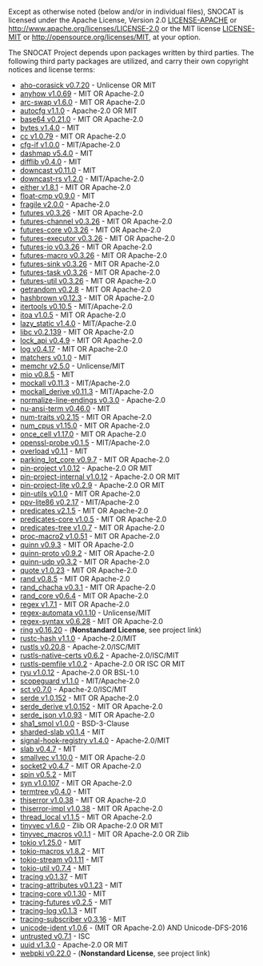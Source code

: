 Except as otherwise noted (below and/or in individual files), SNOCAT is
licensed under the Apache License, Version 2.0 [LICENSE-APACHE](LICENSE-APACHE) or
http://www.apache.org/licenses/LICENSE-2.0 or the MIT license
[LICENSE-MIT](LICENSE-MIT) or http://opensource.org/licenses/MIT, at your option.


The SNOCAT Project depends upon packages written by third parties.
The following third party packages are utilized, and carry
their own copyright notices and license terms:

* [aho-corasick v0.7.20](https://github.com/BurntSushi/aho-corasick) - Unlicense OR MIT
* [anyhow v1.0.69](https://github.com/dtolnay/anyhow) - MIT OR Apache-2.0
* [arc-swap v1.6.0](https://github.com/vorner/arc-swap) - MIT OR Apache-2.0
* [autocfg v1.1.0](https://github.com/cuviper/autocfg) - Apache-2.0 OR MIT
* [base64 v0.21.0](https://github.com/marshallpierce/rust-base64) - MIT OR Apache-2.0
* [bytes v1.4.0](https://github.com/tokio-rs/bytes) - MIT
* [cc v1.0.79](https://github.com/rust-lang/cc-rs) - MIT OR Apache-2.0
* [cfg-if v1.0.0](https://github.com/alexcrichton/cfg-if) - MIT/Apache-2.0
* [dashmap v5.4.0](https://github.com/xacrimon/dashmap) - MIT
* [difflib v0.4.0](https://github.com/DimaKudosh/difflib) - MIT
* [downcast v0.11.0](https://github.com/fkoep/downcast-rs) - MIT
* [downcast-rs v1.2.0](https://github.com/marcianx/downcast-rs) - MIT/Apache-2.0
* [either v1.8.1](https://github.com/bluss/either) - MIT OR Apache-2.0
* [float-cmp v0.9.0](https://github.com/mikedilger/float-cmp) - MIT
* [fragile v2.0.0](https://github.com/mitsuhiko/fragile) - Apache-2.0
* [futures v0.3.26](https://github.com/rust-lang/futures-rs) - MIT OR Apache-2.0
* [futures-channel v0.3.26](https://github.com/rust-lang/futures-rs) - MIT OR Apache-2.0
* [futures-core v0.3.26](https://github.com/rust-lang/futures-rs) - MIT OR Apache-2.0
* [futures-executor v0.3.26](https://github.com/rust-lang/futures-rs) - MIT OR Apache-2.0
* [futures-io v0.3.26](https://github.com/rust-lang/futures-rs) - MIT OR Apache-2.0
* [futures-macro v0.3.26](https://github.com/rust-lang/futures-rs) - MIT OR Apache-2.0
* [futures-sink v0.3.26](https://github.com/rust-lang/futures-rs) - MIT OR Apache-2.0
* [futures-task v0.3.26](https://github.com/rust-lang/futures-rs) - MIT OR Apache-2.0
* [futures-util v0.3.26](https://github.com/rust-lang/futures-rs) - MIT OR Apache-2.0
* [getrandom v0.2.8](https://github.com/rust-random/getrandom) - MIT OR Apache-2.0
* [hashbrown v0.12.3](https://github.com/rust-lang/hashbrown) - MIT OR Apache-2.0
* [itertools v0.10.5](https://github.com/rust-itertools/itertools) - MIT/Apache-2.0
* [itoa v1.0.5](https://github.com/dtolnay/itoa) - MIT OR Apache-2.0
* [lazy_static v1.4.0](https://github.com/rust-lang-nursery/lazy-static.rs) - MIT/Apache-2.0
* [libc v0.2.139](https://github.com/rust-lang/libc) - MIT OR Apache-2.0
* [lock_api v0.4.9](https://github.com/Amanieu/parking_lot) - MIT OR Apache-2.0
* [log v0.4.17](https://github.com/rust-lang/log) - MIT OR Apache-2.0
* [matchers v0.1.0](https://github.com/hawkw/matchers) - MIT
* [memchr v2.5.0](https://github.com/BurntSushi/memchr) - Unlicense/MIT
* [mio v0.8.5](https://github.com/tokio-rs/mio) - MIT
* [mockall v0.11.3](https://github.com/asomers/mockall) - MIT/Apache-2.0
* [mockall_derive v0.11.3](https://github.com/asomers/mockall) - MIT/Apache-2.0
* [normalize-line-endings v0.3.0](https://github.com/derekdreery/normalize-line-endings) - Apache-2.0
* [nu-ansi-term v0.46.0](https://github.com/nushell/nu-ansi-term) - MIT
* [num-traits v0.2.15](https://github.com/rust-num/num-traits) - MIT OR Apache-2.0
* [num_cpus v1.15.0](https://github.com/seanmonstar/num_cpus) - MIT OR Apache-2.0
* [once_cell v1.17.0](https://github.com/matklad/once_cell) - MIT OR Apache-2.0
* [openssl-probe v0.1.5](https://github.com/alexcrichton/openssl-probe) - MIT/Apache-2.0
* [overload v0.1.1](https://github.com/danaugrs/overload) - MIT
* [parking_lot_core v0.9.7](https://github.com/Amanieu/parking_lot) - MIT OR Apache-2.0
* [pin-project v1.0.12](https://github.com/taiki-e/pin-project) - Apache-2.0 OR MIT
* [pin-project-internal v1.0.12](https://github.com/taiki-e/pin-project) - Apache-2.0 OR MIT
* [pin-project-lite v0.2.9](https://github.com/taiki-e/pin-project-lite) - Apache-2.0 OR MIT
* [pin-utils v0.1.0](https://github.com/rust-lang-nursery/pin-utils) - MIT OR Apache-2.0
* [ppv-lite86 v0.2.17](https://github.com/cryptocorrosion/cryptocorrosion) - MIT/Apache-2.0
* [predicates v2.1.5](https://github.com/assert-rs/predicates-rs) - MIT OR Apache-2.0
* [predicates-core v1.0.5](https://github.com/assert-rs/predicates-rs/tree/master/crates/core) - MIT OR Apache-2.0
* [predicates-tree v1.0.7](https://github.com/assert-rs/predicates-rs/tree/master/crates/tree) - MIT OR Apache-2.0
* [proc-macro2 v1.0.51](https://github.com/dtolnay/proc-macro2) - MIT OR Apache-2.0
* [quinn v0.9.3](https://github.com/quinn-rs/quinn) - MIT OR Apache-2.0
* [quinn-proto v0.9.2](https://github.com/quinn-rs/quinn) - MIT OR Apache-2.0
* [quinn-udp v0.3.2](https://github.com/quinn-rs/quinn) - MIT OR Apache-2.0
* [quote v1.0.23](https://github.com/dtolnay/quote) - MIT OR Apache-2.0
* [rand v0.8.5](https://github.com/rust-random/rand) - MIT OR Apache-2.0
* [rand_chacha v0.3.1](https://github.com/rust-random/rand) - MIT OR Apache-2.0
* [rand_core v0.6.4](https://github.com/rust-random/rand) - MIT OR Apache-2.0
* [regex v1.7.1](https://github.com/rust-lang/regex) - MIT OR Apache-2.0
* [regex-automata v0.1.10](https://github.com/BurntSushi/regex-automata) - Unlicense/MIT
* [regex-syntax v0.6.28](https://github.com/rust-lang/regex) - MIT OR Apache-2.0
* [ring v0.16.20](https://github.com/briansmith/ring) - (**Nonstandard License**, see project link)
* [rustc-hash v1.1.0](https://github.com/rust-lang-nursery/rustc-hash) - Apache-2.0/MIT
* [rustls v0.20.8](https://github.com/rustls/rustls) - Apache-2.0/ISC/MIT
* [rustls-native-certs v0.6.2](https://github.com/ctz/rustls-native-certs) - Apache-2.0/ISC/MIT
* [rustls-pemfile v1.0.2](https://github.com/rustls/pemfile) - Apache-2.0 OR ISC OR MIT
* [ryu v1.0.12](https://github.com/dtolnay/ryu) - Apache-2.0 OR BSL-1.0
* [scopeguard v1.1.0](https://github.com/bluss/scopeguard) - MIT/Apache-2.0
* [sct v0.7.0](https://github.com/ctz/sct.rs) - Apache-2.0/ISC/MIT
* [serde v1.0.152](https://github.com/serde-rs/serde) - MIT OR Apache-2.0
* [serde_derive v1.0.152](https://github.com/serde-rs/serde) - MIT OR Apache-2.0
* [serde_json v1.0.93](https://github.com/serde-rs/json) - MIT OR Apache-2.0
* [sha1_smol v1.0.0](https://github.com/mitsuhiko/sha1-smol) - BSD-3-Clause
* [sharded-slab v0.1.4](https://github.com/hawkw/sharded-slab) - MIT
* [signal-hook-registry v1.4.0](https://github.com/vorner/signal-hook) - Apache-2.0/MIT
* [slab v0.4.7](https://github.com/tokio-rs/slab) - MIT
* [smallvec v1.10.0](https://github.com/servo/rust-smallvec) - MIT OR Apache-2.0
* [socket2 v0.4.7](https://github.com/rust-lang/socket2) - MIT OR Apache-2.0
* [spin v0.5.2](https://github.com/mvdnes/spin-rs.git) - MIT
* [syn v1.0.107](https://github.com/dtolnay/syn) - MIT OR Apache-2.0
* [termtree v0.4.0](https://github.com/rust-cli/termtree) - MIT
* [thiserror v1.0.38](https://github.com/dtolnay/thiserror) - MIT OR Apache-2.0
* [thiserror-impl v1.0.38](https://github.com/dtolnay/thiserror) - MIT OR Apache-2.0
* [thread_local v1.1.5](https://github.com/Amanieu/thread_local-rs) - MIT OR Apache-2.0
* [tinyvec v1.6.0](https://github.com/Lokathor/tinyvec) - Zlib OR Apache-2.0 OR MIT
* [tinyvec_macros v0.1.1](https://github.com/Soveu/tinyvec_macros) - MIT OR Apache-2.0 OR Zlib
* [tokio v1.25.0](https://github.com/tokio-rs/tokio) - MIT
* [tokio-macros v1.8.2](https://github.com/tokio-rs/tokio) - MIT
* [tokio-stream v0.1.11](https://github.com/tokio-rs/tokio) - MIT
* [tokio-util v0.7.4](https://github.com/tokio-rs/tokio) - MIT
* [tracing v0.1.37](https://github.com/tokio-rs/tracing) - MIT
* [tracing-attributes v0.1.23](https://github.com/tokio-rs/tracing) - MIT
* [tracing-core v0.1.30](https://github.com/tokio-rs/tracing) - MIT
* [tracing-futures v0.2.5](https://github.com/tokio-rs/tracing) - MIT
* [tracing-log v0.1.3](https://github.com/tokio-rs/tracing) - MIT
* [tracing-subscriber v0.3.16](https://github.com/tokio-rs/tracing) - MIT
* [unicode-ident v1.0.6](https://github.com/dtolnay/unicode-ident) - (MIT OR Apache-2.0) AND Unicode-DFS-2016
* [untrusted v0.7.1](https://github.com/briansmith/untrusted) - ISC
* [uuid v1.3.0](https://github.com/uuid-rs/uuid) - Apache-2.0 OR MIT
* [webpki v0.22.0](https://github.com/briansmith/webpki) - (**Nonstandard License**, see project link)
